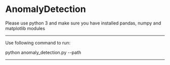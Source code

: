 # AnomalyDetection

Please use python 3 and make sure you have installed pandas, numpy and matplotlib modules

--------------------------------------------------------------------------
Use following command to run:

  python anomaly_detection.py --path <path of data folder>
  
  
 -----------------------------------------------------------------------
